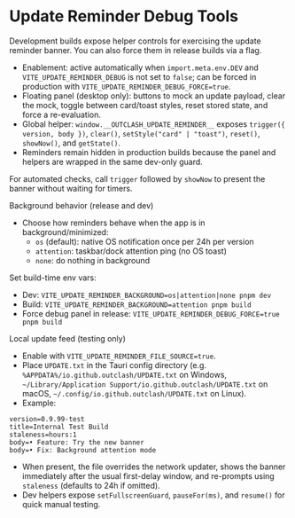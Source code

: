 # Update Reminder Debug Tools

Development builds expose helper controls for exercising the update reminder banner. You can also force them in release builds via a flag.

- Enablement: active automatically when `import.meta.env.DEV` and `VITE_UPDATE_REMINDER_DEBUG` is not set to `false`; can be forced in production with `VITE_UPDATE_REMINDER_DEBUG_FORCE=true`.
- Floating panel (desktop only): buttons to mock an update payload, clear the mock, toggle between card/toast styles, reset stored state, and force a re-evaluation.
- Global helper: `window.__OUTCLASH_UPDATE_REMINDER__` exposes `trigger({ version, body })`, `clear()`, `setStyle("card" | "toast")`, `reset()`, `showNow()`, and `getState()`.
- Reminders remain hidden in production builds because the panel and helpers are wrapped in the same dev-only guard.

For automated checks, call `trigger` followed by `showNow` to present the banner without waiting for timers.

Background behavior (release and dev)
- Choose how reminders behave when the app is in background/minimized:
  - `os` (default): native OS notification once per 24h per version
  - `attention`: taskbar/dock attention ping (no OS toast)
  - `none`: do nothing in background

Set build-time env vars:
- Dev: `VITE_UPDATE_REMINDER_BACKGROUND=os|attention|none pnpm dev`
- Build: `VITE_UPDATE_REMINDER_BACKGROUND=attention pnpm build`
- Force debug panel in release: `VITE_UPDATE_REMINDER_DEBUG_FORCE=true pnpm build`

Local update feed (testing only)
- Enable with `VITE_UPDATE_REMINDER_FILE_SOURCE=true`.
- Place `UPDATE.txt` in the Tauri config directory (e.g. `%APPDATA%/io.github.outclash/UPDATE.txt` on Windows, `~/Library/Application Support/io.github.outclash/UPDATE.txt` on macOS, `~/.config/io.github.outclash/UPDATE.txt` on Linux).
- Example:

```
version=0.9.99-test
title=Internal Test Build
staleness=hours:1
body=• Feature: Try the new banner
body=• Fix: Background attention mode
```

- When present, the file overrides the network updater, shows the banner immediately after the usual first-delay window, and re-prompts using `staleness` (defaults to 24h if omitted).
- Dev helpers expose `setFullscreenGuard`, `pauseFor(ms)`, and `resume()` for quick manual testing.
